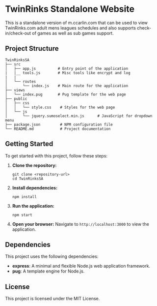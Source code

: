 # TwinRinks Standalone Website

This is a standalone version of m.ccarlin.com that can be used to view TwinRinks.com adult mens leagues schedules and
also supports check-in/check-out of games as well as sub games support. 

## Project Structure

```
TwinRinksSA
├── src
│   ├── app.js          # Entry point of the application
|   |__ tools.js        # Misc tools like encrypt and log
|   |
│   └── routes
│       └── index.js    # Main route for the application
├── views
│   └── index.pug       # Pug template for the web page
├── public
│   ├── css
│   │   └── style.css    # Styles for the web page
│   └── js
│       └── jquery.sumoselect.min.js      # JavaScript for dropdown menu
├── package.json         # NPM configuration file
└── README.md            # Project documentation
```

## Getting Started

To get started with this project, follow these steps:

1. **Clone the repository:**
   ```
   git clone <repository-url>
   cd TwinRinksSA
   ```

2. **Install dependencies:**
   ```
   npm install
   ```

3. **Run the application:**
   ```
   npm start
   ```

4. **Open your browser:**
   Navigate to `http://localhost:3000` to view the application.

## Dependencies

This project uses the following dependencies:

- **express**: A minimal and flexible Node.js web application framework.
- **pug**: A template engine for Node.js.

## License

This project is licensed under the MIT License.